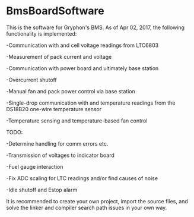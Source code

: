 # BmsBoardSoftware
This is the software for Gryphon's BMS. As of Apr 02, 2017, the following functionality is implemented:

-Communication with and cell voltage readings from LTC6803

-Measurement of pack current and voltage

-Communication with power board and ultimately base station

-Overcurrent shutoff

-Manual fan and pack power control via base station

-Single-drop communication with and temperature readings from the DS18B20 one-wire temperature sensor

-Temperature sensing and temperature-based fan control

TODO:

-Determine handling for comm errors etc.

-Transmission of voltages to indicator board

-Fuel gauge interaction

-Fix ADC scaling for LTC readings and/or find causes of noise

-Idle shutoff and Estop alarm   


It is recommended to create your own project, import the source files, and solve the linker and compiler search path issues in your own way.
